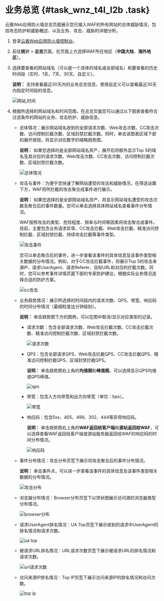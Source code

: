# 业务总览 {#task_wnz_t4l_l2b .task}

云盾Web应用防火墙总览页面展示您已接入WAF的所有网站的总体威胁情况，包括攻击防护和威胁概述、以及业务、攻击、威胁的详细分析。

1.  登录[云盾Web应用防火墙控制台](https://yundun.console.aliyun.com/?p=waf)。
2.  前往**统计** \> **总览**页面，在页面上方选择WAF所在地区（**中国大陆**、**海外地区**）。
3.  选择要查看的网站域名（可以是一个具体的域名或全部域名）和要查看的历史时间段（实时、1天、7天、30天、自定义）。 

    **说明：** 支持查看最近30天内的业务总览信息，使用自定义可以查看最近30天内指定时间段的信息。

    ![网站,时间](http://static-aliyun-doc.oss-cn-hangzhou.aliyuncs.com/assets/img/15572/15663504107091_zh-CN.jpg)

4.  根据所选择的网站域名和时间范围，在总览页面您可以通过以下图表查看符合过滤条件的网站的业务、攻击防护、威胁信息。 
    -   总体情况：展示网站域名收到的全部请求次数、Web攻击次数、CC攻击次数、访问控制拦截次数、区域封禁拦截次数。同时，单击该图表区域下部的展开按钮，将显示对应数字的缩略趋势图。

        **说明：** 如果您选择的是全部网站域名资产，展开后将额外显示Top 5的域名及其对应的请求次数、Web攻击次数、CC攻击次数、访问控制拦截次数、区域封禁拦截次数。

        ![总体情况](http://static-aliyun-doc.oss-cn-hangzhou.aliyuncs.com/assets/img/15572/156635041049556_zh-CN.png)

    -   攻击与事件：为便于您快速了解网站遭受的攻击和威胁情况，在筛选设置下方，WAF将所拦截的攻击聚合成事件进行展示。

        **说明：** 如果您选择的是全部网站域名资产，将显示网站域名遭受的攻击次数及聚合后的事件数量。您可以单击选择具体网站域名查看事件分布情况。

        WAF按照攻击的类型、危险程度、频率与时间等因素将攻击聚合成事件。目前，主要包含业务请求异常、CC攻击拦截、Web攻击拦截、精准访问控制拦截、区域封禁拦截、持续攻击拦截等事件类型。

        ![攻击事件](http://static-aliyun-doc.oss-cn-hangzhou.aliyuncs.com/assets/img/15572/156635041049557_zh-CN.png)

        您可以单击聚合后的事件，进一步查看该事件的具体信息及该事件类型相关数据的分布情况。例如，对于CC攻击拦截事件，将展示Top 5的攻击来源IP、请求UserAgent、请求Referer、目标URL和对应的拦截次数。同时，您可以参考事件详情页面下部的专家防护建议，根据实际业务情况选择合适的防护方案。

        ![cc攻击](http://static-aliyun-doc.oss-cn-hangzhou.aliyuncs.com/assets/img/15572/156635041049558_zh-CN.png)

    -   业务趋势情况：展示所选择的时间段内的请求次数、QPS、带宽、响应码的时间分布情况（最细粒度达分钟级别）。

        **说明：** 单击趋势图下方的图例，可以在图中取消/显示对应类型的记录。

        -   请求次数：包含全部请求次数、Web攻击拦截次数、CC攻击拦截次数、精准访问控制拦截次数、区域封禁拦截次数。

            ![请求次数](http://static-aliyun-doc.oss-cn-hangzhou.aliyuncs.com/assets/img/15572/15663504117092_zh-CN.jpg)

        -   QPS：包含全部请求QPS、Web攻击拦截QPS、CC攻击拦截QPS、精准访问控制拦截QPS、区域封禁拦截QPS。

            **说明：** 单击趋势图右上角的**均值图**和**峰值图**，可以选择显示QPS均值或QPS峰值。

            ![qps](http://static-aliyun-doc.oss-cn-hangzhou.aliyuncs.com/assets/img/15572/156635041149561_zh-CN.png)

        -   带宽：包含入方向带宽和出方向带宽（单位：bps）。

            ![带宽](http://static-aliyun-doc.oss-cn-hangzhou.aliyuncs.com/assets/img/15572/15663504117093_zh-CN.jpg)

        -   响应码：包含5xx、405、499、302、444等异常响应码。

            **说明：** 单击趋势图右上角的**WAF返回给客户端**和**源站返回给WAF**，可以选择查看WAF返回给客户端或源站服务器返回给WAF的响应码的时间分布情况。

            ![响应码](http://static-aliyun-doc.oss-cn-hangzhou.aliyuncs.com/assets/img/15572/15663504117094_zh-CN.jpg)

    -   事件分布情况：攻击分布页签下展示将攻击聚合后的事件分布情况。

        **说明：** 单击事件点，可以进一步查看该事件的具体信息及该事件类型相关数据的分布情况。

        ![攻击分布](http://static-aliyun-doc.oss-cn-hangzhou.aliyuncs.com/assets/img/15572/15663504117095_zh-CN.jpg)

    -   浏览器分布情况：Browser分布页签下以饼状图展示访问源的浏览器类型分布情况。

        ![browser分布](http://static-aliyun-doc.oss-cn-hangzhou.aliyuncs.com/assets/img/15572/15663504127096_zh-CN.jpg)

    -   请求UserAgent排名情况：UA Top页签下展示收到的请求中UserAgent的排名情况和请求次数。

        ![ua top](http://static-aliyun-doc.oss-cn-hangzhou.aliyuncs.com/assets/img/15572/15663504127097_zh-CN.jpg)

    -   被请求URL排名情况：URL请求次数页签下展示被请求URL的排名情况和请求次数。

        ![url请求次数](http://static-aliyun-doc.oss-cn-hangzhou.aliyuncs.com/assets/img/15572/15663504127098_zh-CN.jpg)

    -   访问来源IP排名情况：Top IP页签下展示访问来源IP的排名情况和访问次数。

        ![top ip](http://static-aliyun-doc.oss-cn-hangzhou.aliyuncs.com/assets/img/15572/156635041249563_zh-CN.png)



